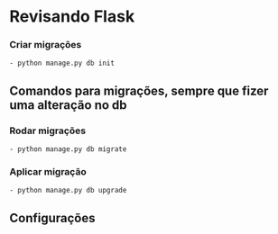 # Revisando Flask

### Criar migrações
    - python manage.py db init


## Comandos para migrações, sempre que fizer uma alteração no db
### Rodar migrações
    - python manage.py db migrate 
    
### Aplicar migração
    - python manage.py db upgrade
    

## Configurações